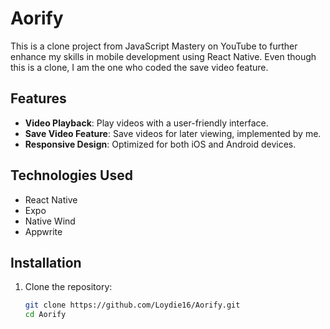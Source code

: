 # Aorify

This is a clone project from JavaScript Mastery on YouTube to further enhance my skills in mobile development using React Native. Even though this is a clone, I am the one who coded the save video feature.

## Features

- **Video Playback**: Play videos with a user-friendly interface.
- **Save Video Feature**: Save videos for later viewing, implemented by me.
- **Responsive Design**: Optimized for both iOS and Android devices.

## Technologies Used

- React Native
- Expo
- Native Wind
- Appwrite

## Installation

1. Clone the repository:
   ```bash
   git clone https://github.com/Loydie16/Aorify.git
   cd Aorify
